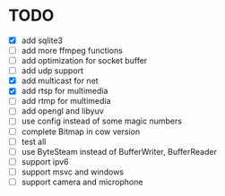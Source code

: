 # TODO
 - [x] add sqlite3
 - [ ] add more ffmpeg functions
 - [ ] add optimization for socket buffer
 - [ ] add udp support
 - [x] add multicast for net
 - [x] add rtsp for multimedia
 - [ ] add rtmp for multimedia
 - [ ] add opengl and libyuv
 - [ ] use config instead of some magic numbers
 - [ ] complete Bitmap in cow version
 - [ ] test all
 - [ ] use ByteSteam instead of BufferWriter, BufferReader
 - [ ] support ipv6
 - [ ] support msvc and windows
 - [ ] support camera and microphone
